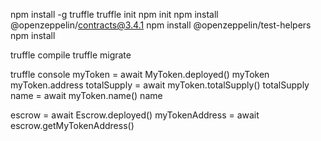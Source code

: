 npm install -g truffle
truffle init
npm init
npm install @openzeppelin/contracts@3.4.1
npm install @openzeppelin/test-helpers
npm install

truffle compile
truffle migrate

truffle console
myToken = await MyToken.deployed()
myToken
myToken.address
totalSupply = await myToken.totalSupply()
totalSupply
name = await myToken.name()
name

escrow = await Escrow.deployed()
myTokenAddress = await escrow.getMyTokenAddress()
